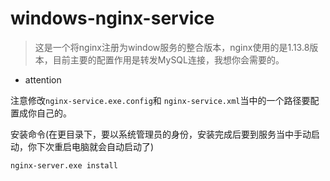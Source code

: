 # windows-nginx-service

> 这是一个将nginx注册为window服务的整合版本，nginx使用的是1.13.8版本，目前主要的配置作用是转发MySQL连接，我想你会需要的。

- attention

注意修改````nginx-service.exe.config````和 ````nginx-service.xml````当中的一个路径要配置成你自己的。

安装命令(在更目录下，要以系统管理员的身份，安装完成后要到服务当中手动启动，你下次重启电脑就会自动启动了)
````bash
nginx-server.exe install
````



